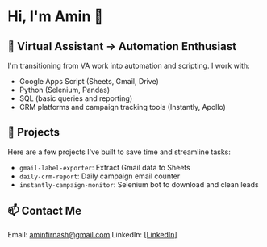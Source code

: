 # Hi, I'm Amin 👋

## 💼 Virtual Assistant → Automation Enthusiast
I'm transitioning from VA work into automation and scripting. I work with:

- Google Apps Script (Sheets, Gmail, Drive)
- Python (Selenium, Pandas)
- SQL (basic queries and reporting)
- CRM platforms and campaign tracking tools (Instantly, Apollo)

## 🔧 Projects
Here are a few projects I've built to save time and streamline tasks:

- `gmail-label-exporter`: Extract Gmail data to Sheets
- `daily-crm-report`: Daily campaign email counter
- `instantly-campaign-monitor`: Selenium bot to download and clean leads

## 📫 Contact Me
Email: aminfirnash@gmail.com 
LinkedIn: [[LinkedIn]](https://www.linkedin.com/in/amin-firnash-5b690111a/)
